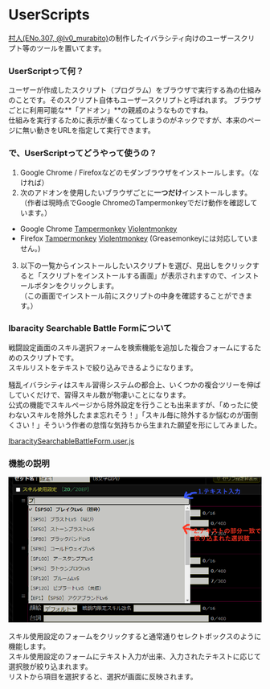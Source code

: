 # UserScripts
[村人(ENo.307, @lv0_murabito)](https://twitter.com/lv0_murabito)の制作したイバラシティ向けのユーザースクリプト等のツールを置いてます。

### UserScriptって何？
ユーザーが作成したスクリプト（プログラム）をブラウザで実行する為の仕組みのことです。そのスクリプト自体もユーザースクリプトと呼ばれます。
ブラウザごとに利用可能な**「アドオン」**の親戚のようなものですね。  
仕組みを実行するために表示が重くなってしまうのがネックですが、本来のページに無い動きをURLを指定して実行できます。

### で、UserScriptってどうやって使うの？
1. Google Chrome / Firefoxなどのモダンブラウザをインストールします。（なければ）  
2. 次のアドオンを使用したいブラウザごとに**一つだけ**インストールします。（作者は現時点でGoogle ChromeのTampermonkeyでだけ動作を確認しています。）  
- Google Chrome
[Tampermonkey](https://chrome.google.com/webstore/detail/tampermonkey/dhdgffkkebhmkfjojejmpbldmpobfkfo)
[Violentmonkey](https://chrome.google.com/webstore/detail/violentmonkey/jinjaccalgkegednnccohejagnlnfdag)
- Firefox
[Tampermonkey](https://addons.mozilla.org/ja/firefox/addon/tampermonkey/)
[Violentmonkey](https://addons.mozilla.org/ja/firefox/addon/violentmonkey/)
(Greasemonkeyには対応していません。)

3. 以下の一覧からインストールしたいスクリプトを選び、見出しをクリックすると「スクリプトをインストールする画面」が表示されますので、インストールボタンをクリックします。  
（この画面でインストール前にスクリプトの中身を確認することができます。）

### Ibaracity Searchable Battle Formについて
戦闘設定画面のスキル選択フォームを検索機能を追加した複合フォームにするためのスクリプトです。  
スキルリストをテキストで絞り込みできるようになります。  

騒乱イバラシティはスキル習得システムの都合上、いくつかの複合ツリーを伸ばしていくだけで、習得スキル数が物凄いことになります。  
公式の機能でスキルページから除外設定を行うことも出来ますが、「めったに使わないスキルを除外したまま忘れそう！」「スキル毎に除外するか悩むのが面倒くさい！」そういう作者の怠惰な気持ちから生まれた願望を形にしてみました。


[IbaracitySearchableBattleForm.user.js](https://github.com/murabitoz/userScripts/blob/master/IbaracitySearchableBattleForm.user.js)

### 機能の説明
![はうとぅーゆーず](https://github.com/murabitoz/userScripts/blob/master/pic/howToUse.png "使い方")

スキル使用設定のフォームをクリックすると通常通りセレクトボックスのように機能します。  
スキル使用設定のフォームにテキスト入力が出来、入力されたテキストに応じて選択肢が絞り込まれます。  
リストから項目を選択すると、選択が画面に反映されます。
